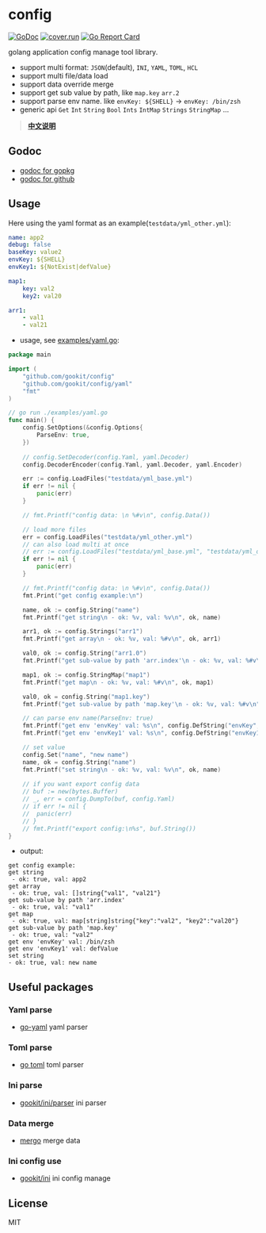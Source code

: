 # config

[![GoDoc](https://godoc.org/github.com/gookit/config?status.svg)](https://godoc.org/github.com/gookit/config)
[![cover.run](https://cover.run/go/https:/github.com/gookit/config.svg?style=flat&tag=golang-1.10)](https://cover.run/go?tag=golang-1.10&repo=https%3A%2Fgithub.com%2Fgookit%2Fconfig)
[![Go Report Card](https://goreportcard.com/badge/github.com/gookit/config)](https://goreportcard.com/report/github.com/gookit/config)

golang application config manage tool library. 

- support multi format: `JSON`(default), `INI`, `YAML`, `TOML`, `HCL`
- support multi file/data load
- support data override merge
- support get sub value by path, like `map.key` `arr.2`
- support parse env name. like `envKey: ${SHELL}` -> `envKey: /bin/zsh`
- generic api `Get` `Int` `String` `Bool` `Ints` `IntMap` `Strings` `StringMap` ...

> **[中文说明](README_cn.md)**

## Godoc

- [godoc for gopkg](https://godoc.org/gopkg.in/gookit/config.v1)
- [godoc for github](https://godoc.org/github.com/gookit/config)

## Usage

Here using the yaml format as an example(`testdata/yml_other.yml`):

```yaml
name: app2
debug: false
baseKey: value2
envKey: ${SHELL}
envKey1: ${NotExist|defValue}

map1:
    key: val2
    key2: val20

arr1:
    - val1
    - val21
```

- usage, see [examples/yaml.go](examples/yaml.go):

```go
package main

import (
    "github.com/gookit/config"
    "github.com/gookit/config/yaml"
    "fmt"
)

// go run ./examples/yaml.go
func main() {
	config.SetOptions(&config.Options{
		ParseEnv: true,
	})
	
	// config.SetDecoder(config.Yaml, yaml.Decoder)
	config.DecoderEncoder(config.Yaml, yaml.Decoder, yaml.Encoder)

	err := config.LoadFiles("testdata/yml_base.yml")
	if err != nil {
		panic(err)
	}

	// fmt.Printf("config data: \n %#v\n", config.Data())

	// load more files
	err = config.LoadFiles("testdata/yml_other.yml")
	// can also load multi at once
	// err := config.LoadFiles("testdata/yml_base.yml", "testdata/yml_other.yml")
	if err != nil {
		panic(err)
	}

	// fmt.Printf("config data: \n %#v\n", config.Data())
	fmt.Print("get config example:\n")

	name, ok := config.String("name")
	fmt.Printf("get string\n - ok: %v, val: %v\n", ok, name)

	arr1, ok := config.Strings("arr1")
	fmt.Printf("get array\n - ok: %v, val: %#v\n", ok, arr1)

	val0, ok := config.String("arr1.0")
	fmt.Printf("get sub-value by path 'arr.index'\n - ok: %v, val: %#v\n", ok, val0)

	map1, ok := config.StringMap("map1")
	fmt.Printf("get map\n - ok: %v, val: %#v\n", ok, map1)

	val0, ok = config.String("map1.key")
	fmt.Printf("get sub-value by path 'map.key'\n - ok: %v, val: %#v\n", ok, val0)

	// can parse env name(ParseEnv: true)
	fmt.Printf("get env 'envKey' val: %s\n", config.DefString("envKey", ""))
	fmt.Printf("get env 'envKey1' val: %s\n", config.DefString("envKey1", ""))

	// set value
	config.Set("name", "new name")
	name, ok = config.String("name")
	fmt.Printf("set string\n - ok: %v, val: %v\n", ok, name)
	
	// if you want export config data
	// buf := new(bytes.Buffer)
	// _, err = config.DumpTo(buf, config.Yaml)
	// if err != nil {
	// 	panic(err)
	// }
	// fmt.Printf("export config:\n%s", buf.String())
}
```

- output:

```text
get config example:
get string
 - ok: true, val: app2
get array
 - ok: true, val: []string{"val1", "val21"}
get sub-value by path 'arr.index'
 - ok: true, val: "val1"
get map
 - ok: true, val: map[string]string{"key":"val2", "key2":"val20"}
get sub-value by path 'map.key'
 - ok: true, val: "val2"
get env 'envKey' val: /bin/zsh
get env 'envKey1' val: defValue
set string
- ok: true, val: new name
```

## Useful packages

### Yaml parse

- [go-yaml](https://github.com/go-yaml/yaml) yaml parser

### Toml parse

- [go toml](https://github.com/BurntSushi/toml) toml parser

### Ini parse

- [gookit/ini/parser](https://github.com/gookit/ini/parser) ini parser

### Data merge

- [mergo](https://github.com/imdario/mergo) merge data

### Ini config use

- [gookit/ini](https://github.com/gookit/ini/parser) ini config manage

## License

MIT

